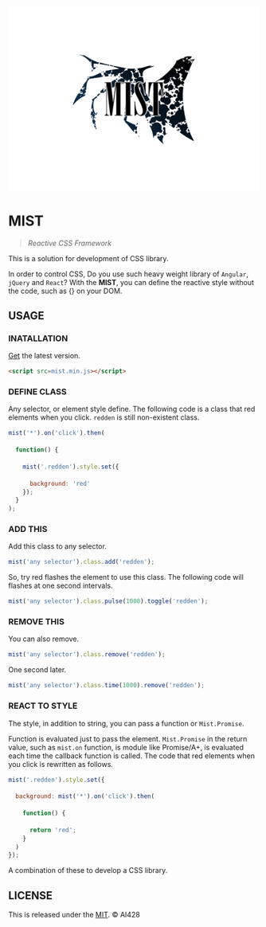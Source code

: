 ![MIST](https://github.com/AI428/mist/blob/master/logos/mist_1600_1180.png)

# MIST
> _Reactive CSS Framework_

This is a solution for development of CSS library.

In order to control CSS, Do you use such heavy weight library of `Angular`, `jQuery` and `React`? With the **MIST**, you can define the reactive style without the code, such as {} on your DOM.

## USAGE
### INATALLATION
[Get](https://github.com/AI428/mist/releases) the latest version.

```html
<script src=mist.min.js></script>
```

### DEFINE CLASS
Any selector, or element style define. The following code is a class that red elements when you click. `redden` is still non-existent class.

```js
mist('*').on('click').then(

  function() {

    mist('.redden').style.set({

      background: 'red'
    });
  }
);
```

### ADD THIS
Add this class to any selector.

```js
mist('any selector').class.add('redden');
```

So, try red flashes the element to use this class. The following code will flashes at one second intervals.

```js
mist('any selector').class.pulse(1000).toggle('redden');
```

### REMOVE THIS
You can also remove.

```js
mist('any selector').class.remove('redden');
```

One second later.

```js
mist('any selector').class.time(1000).remove('redden');
```

### REACT TO STYLE
The style, in addition to string, you can pass a function or `Mist.Promise`.

Function is evaluated just to pass the element. `Mist.Promise` in the return value, such as `mist.on` function, is module like Promise/A+, is evaluated each time the callback function is called. The code that red elements when you click is rewritten as follows.

```js
mist('.redden').style.set({

  background: mist('*').on('click').then(

    function() {

      return 'red';
    }
  )
});
```

A combination of these to develop a CSS library.

## LICENSE
This is released under the [MIT](//opensource.org/licenses/MIT). © AI428
